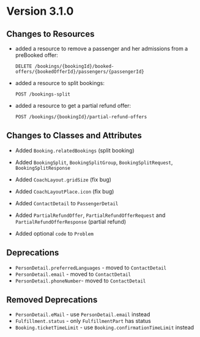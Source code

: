 # Version 3.1.0

## Changes to Resources

- added a resource to remove a passenger and her admissions from a preBooked
  offer:

  `DELETE /bookings/{bookingId}/booked-offers/{bookedOfferId}/passengers/{passengerId}`

- added a resource to split bookings:

  `POST /bookings-split`

- added a resource to get a partial refund offer:

  `POST /bookings/{bookingId}/partial-refund-offers`

## Changes to Classes and Attributes

- Added `Booking.relatedBookings` (split booking)
- Added `BookingSplit`, `BookingSplitGroup`, `BookingSplitRequest`,
  `BookingSplitResponse`

- Added `CoachLayout.gridSize` (fix bug)
- Added `CoachLayoutPlace.icon` (fix bug)

- Added `ContactDetail` to `PassengerDetail`

- Added `PartialRefundOffer`, `PartialRefundOfferRequest` and
  `PartialRefundOfferResponse` (partial refund)

- Added optional `code` to `Problem`

## Deprecations

- `PersonDetail.preferredLanguages` - moved to `ContactDetail`
- `PersonDetail.email` - moved to `ContactDetail`
- `PersonDetail.phoneNumber`- moved to `ContactDetail`

## Removed Deprecations

- `PersonDetail.eMail` - use `PersonDetail.email` instead
- `Fulfillment.status` - only `FulfillmentPart` has status
- `Booking.ticketTimeLimit` - use `Booking.confirmationTimeLimit` instead
